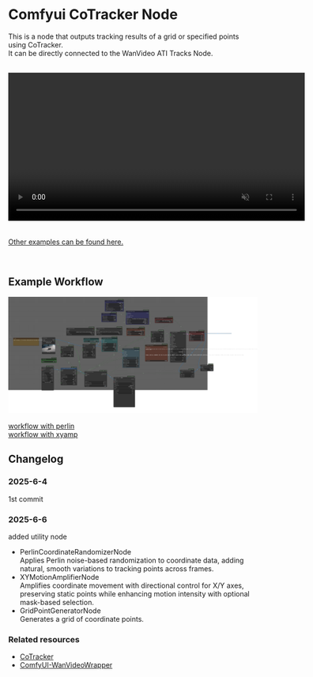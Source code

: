 # Comfyui CoTracker Node

This is a node that outputs tracking results of a grid or specified points using CoTracker.  
It can be directly connected to the WanVideo ATI Tracks Node.  


<br>
<div><video controls height="300" src="images/sample4.mp4" muted="false"></video></div>
<br>

[Other examples can be found here.](example.md)

<br>


## Example Workflow
![workflow](images/workflow.png)  

[workflow with perlin](images/workflow_perlin.png)  
[workflow with xyamp](images/workflow_xyamp.png)  


## Changelog
### 2025-6-4
1st commit

### 2025-6-6
added utility node
- PerlinCoordinateRandomizerNode  
Applies Perlin noise-based randomization to coordinate data, adding natural, smooth variations to tracking points across frames. 
- XYMotionAmplifierNode  
Amplifies coordinate movement with directional control for X/Y axes, preserving static points while enhancing motion intensity with optional mask-based selection.
- GridPointGeneratorNode  
Generates a grid of coordinate points.



### Related resources
- [CoTracker](https://github.com/facebookresearch/co-tracker)
- [ComfyUI-WanVideoWrapper](https://github.com/kijai/ComfyUI-WanVideoWrapper)

